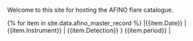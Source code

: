 
Welcome to this site for hosting the AFINO flare catalogue. 


  {% for item in site.data.afino_master_record %}
  |{{item.Date}} | {{item.Instrument}} | {{item.Detection}} } {{item.period}} |
  
